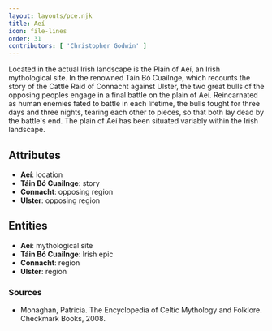 ```yaml
---
layout: layouts/pce.njk
title: Aeí
icon: file-lines
order: 31
contributors: [ 'Christopher Godwin' ]
---
```

Located in the actual Irish landscape is the Plain of Aeí, an Irish mythological site. In the renowned Táin Bó Cuailnge, which recounts the story of the Cattle Raid of Connacht against Ulster, the two great bulls of the opposing peoples engage in a final battle on the plain of Aeí. Reincarnated as human enemies fated to battle in each lifetime, the bulls fought for three days and three nights, tearing each other to pieces, so that both lay dead by the battle's end. The plain of Aeí has been situated variably within the Irish landscape.

## Attributes

- **Aeí**: location
- **Táin Bó Cuailnge**: story
- **Connacht**: opposing region
- **Ulster**: opposing region

## Entities

- **Aeí**: mythological site
- **Táin Bó Cuailnge**: Irish epic
- **Connacht**: region
- **Ulster**: region

### Sources

- Monaghan, Patricia. The Encyclopedia of Celtic Mythology and Folklore. Checkmark Books, 2008.

